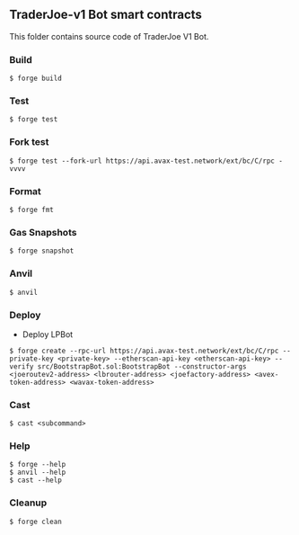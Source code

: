 ## TraderJoe-v1 Bot smart contracts
This folder contains source code of TraderJoe V1 Bot.

### Build

```shell
$ forge build
```

### Test

```shell
$ forge test
```

### Fork test

```shell
$ forge test --fork-url https://api.avax-test.network/ext/bc/C/rpc -vvvv
```

### Format

```shell
$ forge fmt
```

### Gas Snapshots

```shell
$ forge snapshot
```

### Anvil

```shell
$ anvil
```

### Deploy

- Deploy LPBot
```shell
$ forge create --rpc-url https://api.avax-test.network/ext/bc/C/rpc --private-key <private-key> --etherscan-api-key <etherscan-api-key> --verify src/BootstrapBot.sol:BootstrapBot --constructor-args <joeroutev2-address> <lbrouter-address> <joefactory-address> <avex-token-address> <wavax-token-address>
```

### Cast

```shell
$ cast <subcommand>
```

### Help

```shell
$ forge --help
$ anvil --help
$ cast --help
```

### Cleanup

```shell
$ forge clean
```